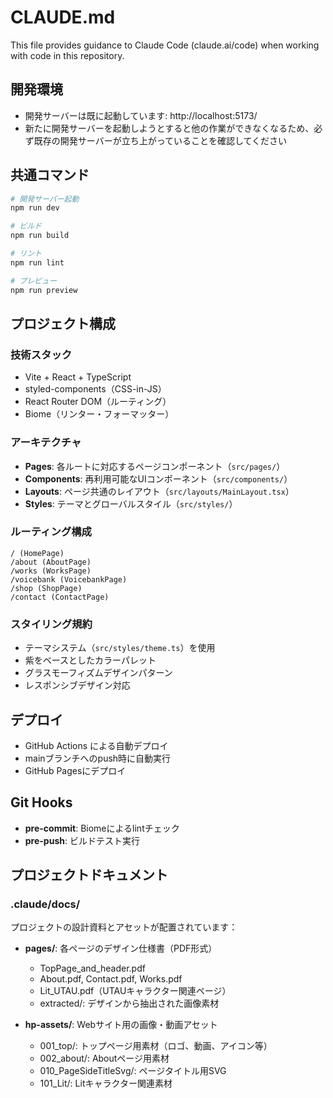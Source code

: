 # CLAUDE.md

This file provides guidance to Claude Code (claude.ai/code) when working with code in this repository.

## 開発環境

- 開発サーバーは既に起動しています: http://localhost:5173/
- 新たに開発サーバーを起動しようとすると他の作業ができなくなるため、必ず既存の開発サーバーが立ち上がっていることを確認してください

## 共通コマンド

```bash
# 開発サーバー起動
npm run dev

# ビルド
npm run build

# リント
npm run lint

# プレビュー
npm run preview
```

## プロジェクト構成

### 技術スタック
- Vite + React + TypeScript
- styled-components（CSS-in-JS）
- React Router DOM（ルーティング）
- Biome（リンター・フォーマッター）

### アーキテクチャ
- **Pages**: 各ルートに対応するページコンポーネント（`src/pages/`）
- **Components**: 再利用可能なUIコンポーネント（`src/components/`）
- **Layouts**: ページ共通のレイアウト（`src/layouts/MainLayout.tsx`）
- **Styles**: テーマとグローバルスタイル（`src/styles/`）

### ルーティング構成
```
/ (HomePage)
/about (AboutPage)  
/works (WorksPage)
/voicebank (VoicebankPage)
/shop (ShopPage)
/contact (ContactPage)
```

### スタイリング規約
- テーマシステム（`src/styles/theme.ts`）を使用
- 紫をベースとしたカラーパレット
- グラスモーフィズムデザインパターン
- レスポンシブデザイン対応

## デプロイ

- GitHub Actions による自動デプロイ
- mainブランチへのpush時に自動実行
- GitHub Pagesにデプロイ

## Git Hooks

- **pre-commit**: Biomeによるlintチェック
- **pre-push**: ビルドテスト実行

## プロジェクトドキュメント

### .claude/docs/
プロジェクトの設計資料とアセットが配置されています：

- **pages/**: 各ページのデザイン仕様書（PDF形式）
  - TopPage_and_header.pdf
  - About.pdf, Contact.pdf, Works.pdf
  - Lit_UTAU.pdf（UTAUキャラクター関連ページ）
  - extracted/: デザインから抽出された画像素材

- **hp-assets/**: Webサイト用の画像・動画アセット
  - 001_top/: トップページ用素材（ロゴ、動画、アイコン等）
  - 002_about/: Aboutページ用素材
  - 010_PageSideTitleSvg/: ページタイトル用SVG
  - 101_Lit/: Litキャラクター関連素材